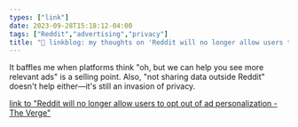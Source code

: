 ```yaml
---
types: ["link"]
date: 2023-09-28T15:18:12-04:00
tags: ["Reddit","advertising","privacy"]
title: "🔗 linkblog: my thoughts on 'Reddit will no longer allow users to opt out of ad personalization - The Verge'"
---
```

It baffles me when platforms think "oh, but we can help you see more relevant ads" is a selling point. Also, "not sharing data outside Reddit" doesn't help either—it's still an invasion of privacy.

[link to "Reddit will no longer allow users to opt out of ad personalization - The Verge"](https://www.theverge.com/2023/9/28/23894023/reddit-opt-out-personalized-ads-privacy-update)
